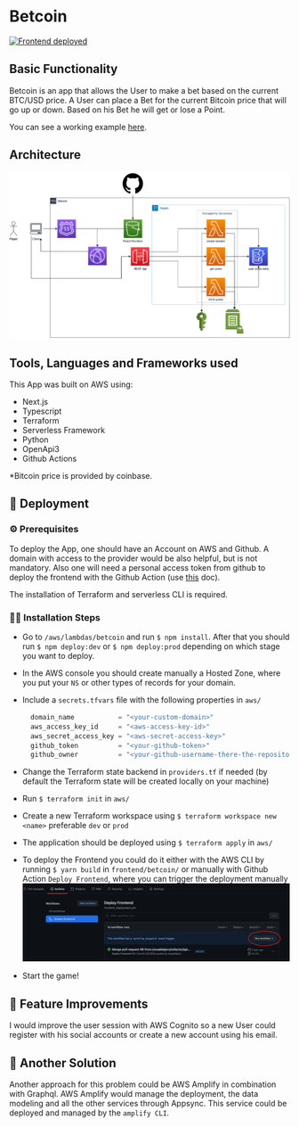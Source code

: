 # Betcoin

[![Frontend deployed](https://github.com/josuablejeru/betcoin/actions/workflows/frontend_deployment.yml/badge.svg)](https://github.com/josuablejeru/betcoin/actions/workflows/frontend_deployment.yml)

## Basic Functionality

Betcoin is an app that allows the User to make a bet based on the current BTC/USD price.
A User can place a Bet for the current Bitcoin price that will go up or down.
Based on his Bet he will get or lose a Point.

You can see a working example [here](https://betcoin-app.xyz).

## Architecture

![Betcoin Architekture](./assets/betcoin_architecture.png)

## Tools, Languages and Frameworks used

This App was built on AWS using:

- Next.js
- Typescript
- Terraform
- Serverless Framework
- Python
- OpenApi3
- Github Actions

\*Bitcoin price is provided by coinbase.

## 🚀 Deployment

### ⚙️ Prerequisites

To deploy the App, one should have an Account on AWS and Github.
A domain with access to the provider would be also helpful, but is not mandatory.
Also one will need a personal access token from github to deploy the frontend with the Github Action
(use [this](https://docs.github.com/en/github/authenticating-to-github/creating-a-personal-access-token) doc).

The installation of Terraform and serverless CLI is required.

### 🚶‍♂️ Installation Steps

- Go to `/aws/lambdas/betcoin` and run `$ npm install`.
  After that you should run `$ npm deploy:dev` or `$ npm deploy:prod` depending on which stage you want to deploy.

- In the AWS console you should create manually a Hosted Zone, where you put your `NS` or other types of records for your domain.

- Include a `secrets.tfvars` file with the following properties in `aws/`

  ```terraform
    domain_name           = "<your-custom-domain>"
    aws_access_key_id     = "<aws-access-key-id>"
    aws_secret_access_key = "<aws-secret-access-key>"
    github_token          = "<your-github-token>"
    github_owner          = "<your-github-username-there-the-repository-exists>"
  ```

- Change the Terraform state backend in `providers.tf` if needed (by default the Terraform state will be created locally on your machine)
- Run `$ terraform init` in `aws/`
- Create a new Terraform workspace using `$ terraform workspace new <name>` preferable `dev` or `prod`
- The application should be deployed using `$ terraform apply` in `aws/`
- To deploy the Frontend you could do it either with the AWS CLI by running `$ yarn build` in `frontend/betcoin/` or manually with Github
  Action `Deploy Frontend`, where you can trigger the deployment manually
  ![Deploy Frontend Github Action](./assets/betcoin_deploy_frontend.png)

- Start the game!

## 👻 Feature Improvements

I would improve the user session with AWS Cognito so a new User could register with his social accounts or create a new account using his email.

## 🤔 Another Solution

Another approach for this problem could be AWS Amplify in combination with Graphql.
AWS Amplify would manage the deployment, the data modeling and all the other services through Appsync.
This service could be deployed and managed by the `amplify CLI`.
